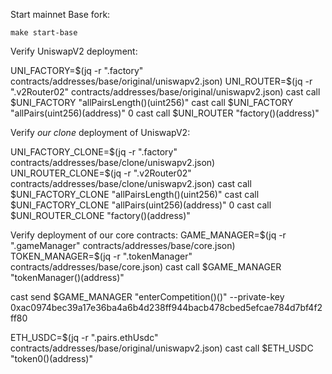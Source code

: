 Start mainnet Base fork:

`make start-base`

Verify UniswapV2 deployment:

UNI_FACTORY=$(jq -r ".factory" contracts/addresses/base/original/uniswapv2.json)
UNI_ROUTER=$(jq -r ".v2Router02" contracts/addresses/base/original/uniswapv2.json)
cast call $UNI_FACTORY "allPairsLength()(uint256)"
cast call $UNI_FACTORY "allPairs(uint256)(address)" 0
cast call $UNI_ROUTER "factory()(address)"

Verify _our clone_ deployment of UniswapV2:

UNI_FACTORY_CLONE=$(jq -r ".factory" contracts/addresses/base/clone/uniswapv2.json)
UNI_ROUTER_CLONE=$(jq -r ".v2Router02" contracts/addresses/base/clone/uniswapv2.json)
cast call $UNI_FACTORY_CLONE "allPairsLength()(uint256)"
cast call $UNI_FACTORY_CLONE "allPairs(uint256)(address)" 0
cast call $UNI_ROUTER_CLONE "factory()(address)"

Verify deployment of our core contracts:
GAME_MANAGER=$(jq -r ".gameManager" contracts/addresses/base/core.json)
TOKEN_MANAGER=$(jq -r ".tokenManager" contracts/addresses/base/core.json)
cast call $GAME_MANAGER "tokenManager()(address)"

cast send $GAME_MANAGER "enterCompetition()()" --private-key 0xac0974bec39a17e36ba4a6b4d238ff944bacb478cbed5efcae784d7bf4f2ff80

ETH_USDC=$(jq -r ".pairs.ethUsdc" contracts/addresses/base/original/uniswapv2.json)
cast call $ETH_USDC "token0()(address)"